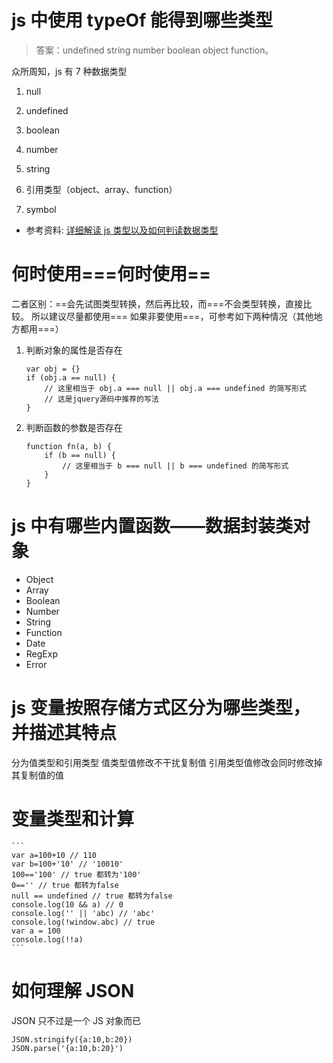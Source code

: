 # js 中使用 typeOf 能得到哪些类型

> 答案：undefined string number boolean object function。

众所周知，js 有 7 种数据类型

1. null

2. undefined

3. boolean

4. number

5. string

6. 引用类型（object、array、function）

7. symbol

- 参考资料: [详细解读 js 类型以及如何判读数据类型](https://www.cnblogs.com/amiezhang/p/10325558.html)

# 何时使用===何时使用==

二者区别：==会先试图类型转换，然后再比较，而===不会类型转换，直接比较。
所以建议尽量都使用===
如果非要使用===，可参考如下两种情况（其他地方都用===）

1. 判断对象的属性是否存在

   ```
   var obj = {}
   if (obj.a == null) {
       // 这里相当于 obj.a === null || obj.a === undefined 的简写形式
       // 这是jquery源码中推荐的写法
   }
   ```

2. 判断函数的参数是否存在

   ```
   function fn(a, b) {
       if (b == null) {
           // 这里相当于 b === null || b === undefined 的简写形式
       }
   }
   ```

# js 中有哪些内置函数——数据封装类对象

- Object
- Array
- Boolean
- Number
- String
- Function
- Date
- RegExp
- Error

# js 变量按照存储方式区分为哪些类型，并描述其特点

分为值类型和引用类型
值类型值修改不干扰复制值
引用类型值修改会同时修改掉其复制值的值

# 变量类型和计算

    ```
    var a=100+10 // 110
    var b=100+'10' // '10010'
    100=='100' // true 都转为'100'
    0=='' // true 都转为false
    null == undefined // true 都转为false
    console.log(10 && a) // 0
    console.log('' || 'abc) // 'abc'
    console.log(!window.abc) // true
    var a = 100
    console.log(!!a)
    ```

# 如何理解 JSON

JSON 只不过是一个 JS 对象而已

```
JSON.stringify({a:10,b:20})
JSON.parse('{a:10,b:20}')
```
